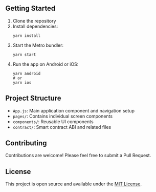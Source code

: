 ## Getting Started

1. Clone the repository
2. Install dependencies:
   ```
   yarn install
   ```
3. Start the Metro bundler:
   ```
   yarn start
   ```
4. Run the app on Android or iOS:
   ```
   yarn android
   # or
   yarn ios
   ```

## Project Structure

- `App.js`: Main application component and navigation setup
- `pages/`: Contains individual screen components
- `components/`: Reusable UI components
- `contract/`: Smart contract ABI and related files

## Contributing

Contributions are welcome! Please feel free to submit a Pull Request.

## License

This project is open source and available under the [MIT License](LICENSE).
